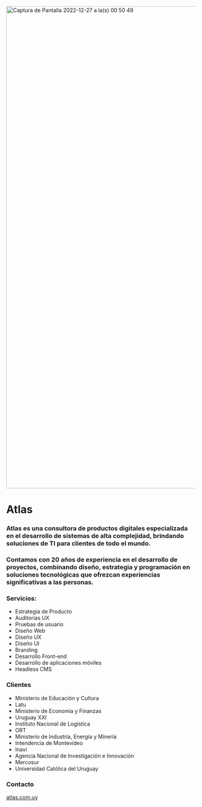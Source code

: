 <img width="1279" alt="Captura de Pantalla 2022-12-27 a la(s) 00 50 49" src="https://user-images.githubusercontent.com/8346573/209609796-de4e6ec1-64c8-4020-8e92-67fc097ca8d0.png">

# Atlas

### Atlas es una consultora de productos digitales especializada en el desarrollo de sistemas de alta complejidad, brindando soluciones de TI para clientes de todo el mundo.

### Contamos con 20 años de experiencia en el desarrollo de proyectos, combinando diseño, estrategia y programación en soluciones tecnológicas que ofrezcan experiencias significativas a las personas.

### Servicios:
- Estrategia de Producto
- Auditorías UX
- Pruebas de usuario
- Diseño Web
- Diseño UX
- Diseño UI
- Branding
- Desarrollo Front-end
- Desarrollo de aplicaciones móviles
- Headless CMS

### Clientes
- Ministerio de Educación y Cultura
- Latu
- Ministerio de Economía y Finanzas
- Uruguay XXI
- Instituto Nacional de Logística
- ORT
- Ministerio de Industria, Energía y Minería
- Intendencia de Montevideo
- Inavi
- Agencia Nacional de Investigación e Innovación
- Mercosur
- Universidad Católica del Uruguay


### Contacto
[atlas.com.uy](https://atlas.com.uy)
